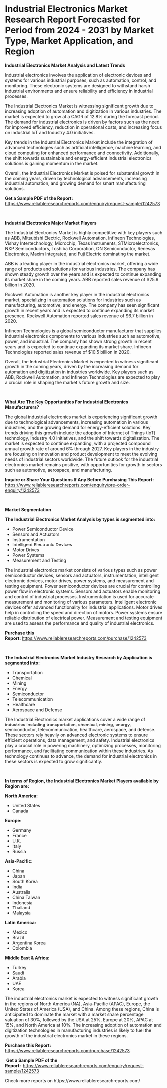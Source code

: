 <p><h1>Industrial Electronics Market Research Report Forecasted for Period from 2024 -  2031 by Market Type, Market Application, and Region</h1></p><p><strong>Industrial Electronics Market Analysis and Latest Trends</strong></p>
<p><p>Industrial electronics involves the application of electronic devices and systems for various industrial purposes, such as automation, control, and monitoring. These electronic systems are designed to withstand harsh industrial environments and ensure reliability and efficiency in industrial processes.</p><p>The Industrial Electronics Market is witnessing significant growth due to increasing adoption of automation and digitization in various industries. The market is expected to grow at a CAGR of 12.8% during the forecast period. The demand for industrial electronics is driven by factors such as the need for improved efficiency, reduction in operational costs, and increasing focus on industrial IoT and Industry 4.0 initiatives.</p><p>Key trends in the Industrial Electronics Market include the integration of advanced technologies such as artificial intelligence, machine learning, and cloud computing for enhanced performance and connectivity. Additionally, the shift towards sustainable and energy-efficient industrial electronics solutions is gaining momentum in the market.</p><p>Overall, the Industrial Electronics Market is poised for substantial growth in the coming years, driven by technological advancements, increasing industrial automation, and growing demand for smart manufacturing solutions.</p></p>
<p><strong>Get a Sample PDF of the Report:&nbsp;</strong> <a href="https://www.reliableresearchreports.com/enquiry/request-sample/1242573">https://www.reliableresearchreports.com/enquiry/request-sample/1242573</a></p>
<p>&nbsp;</p>
<p><strong>Industrial Electronics Major Market Players</strong></p>
<p><p>The Industrial Electronics Market is highly competitive with key players such as ABB, Mitsubishi Electric, Rockwell Automation, Infineon Technologies, Vishay Intertechnology, Microchip, Texas Instruments, STMicroelectronics, NXP Semiconductors, Toshiba Corporation, ON Semiconductor, Renesas Electronics, Maxim Integrated, and Fuji Electric dominating the market.</p><p>ABB is a leading player in the industrial electronics market, offering a wide range of products and solutions for various industries. The company has shown steady growth over the years and is expected to continue expanding its market share in the coming years. ABB reported sales revenue of $25.9 billion in 2020.</p><p>Rockwell Automation is another key player in the industrial electronics market, specializing in automation solutions for industries such as manufacturing, automotive, and energy. The company has seen significant growth in recent years and is expected to continue expanding its market presence. Rockwell Automation reported sales revenue of $6.7 billion in 2020.</p><p>Infineon Technologies is a global semiconductor manufacturer that supplies industrial electronics components to various industries such as automotive, power, and industrial. The company has shown strong growth in recent years and is expected to continue expanding its market share. Infineon Technologies reported sales revenue of $10.5 billion in 2020.</p><p>Overall, the Industrial Electronics Market is expected to witness significant growth in the coming years, driven by the increasing demand for automation and digitization in industries worldwide. Key players such as ABB, Rockwell Automation, and Infineon Technologies are expected to play a crucial role in shaping the market's future growth and size.</p></p>
<p>&nbsp;</p>
<p><strong>What Are The Key Opportunities For Industrial Electronics Manufacturers?</strong></p>
<p><p>The global industrial electronics market is experiencing significant growth due to technological advancements, increasing automation in various industries, and the growing demand for energy-efficient solutions. Key trends driving this growth include the adoption of Internet of Things (IoT) technology, Industry 4.0 initiatives, and the shift towards digitalization. The market is expected to continue expanding, with a projected compound annual growth rate of around 6% through 2027. Key players in the industry are focusing on innovation and product development to meet the evolving needs of industrial sectors worldwide. The future outlook for the industrial electronics market remains positive, with opportunities for growth in sectors such as automotive, aerospace, and manufacturing.</p></p>
<p><strong>Inquire or Share Your Questions If Any Before Purchasing This Report:</strong> <a href="https://www.reliableresearchreports.com/enquiry/pre-order-enquiry/1242573">https://www.reliableresearchreports.com/enquiry/pre-order-enquiry/1242573</a></p>
<p>&nbsp;</p>
<p><strong>Market Segmentation</strong></p>
<p><strong>The Industrial Electronics Market Analysis by types is segmented into:</strong></p>
<p><ul><li>Power Semiconductor Device</li><li>Sensors and Actuators</li><li>Instrumentation</li><li>Intelligent Electronic Devices</li><li>Motor Drives</li><li>Power Systems</li><li>Measurement and Testing</li></ul></p>
<p><p>The industrial electronics market consists of various types such as power semiconductor devices, sensors and actuators, instrumentation, intelligent electronic devices, motor drives, power systems, and measurement and testing equipment. Power semiconductor devices are crucial for controlling power flow in electronic systems. Sensors and actuators enable monitoring and control of industrial processes. Instrumentation is used for accurate measurement and monitoring of various parameters. Intelligent electronic devices offer advanced functionality for industrial applications. Motor drives help in controlling the speed and direction of motors. Power systems ensure reliable distribution of electrical power. Measurement and testing equipment are used to assess the performance and quality of industrial electronics.</p></p>
<p><strong>Purchase this Report:&nbsp;</strong><a href="https://www.reliableresearchreports.com/purchase/1242573">https://www.reliableresearchreports.com/purchase/1242573</a></p>
<p>&nbsp;</p>
<p><strong>The Industrial Electronics Market Industry Research by Application is segmented into:</strong></p>
<p><ul><li>Transportation</li><li>Chemical</li><li>Mining</li><li>Energy</li><li>Semiconductor</li><li>Telecommunication</li><li>Healthcare</li><li>Aerospace and Defense</li></ul></p>
<p><p>The Industrial Electronics market applications cover a wide range of industries including transportation, chemical, mining, energy, semiconductor, telecommunication, healthcare, aerospace, and defense. These sectors rely heavily on advanced electronic systems to ensure efficient operations, data management, and safety. Industrial electronics play a crucial role in powering machinery, optimizing processes, monitoring performance, and facilitating communication within these industries. As technology continues to advance, the demand for industrial electronics in these sectors is expected to grow significantly.</p></p>
<p>&nbsp;</p>
<p><strong>In terms of Region, the Industrial Electronics Market Players available by Region are:</strong></p>
<p>
    <p> <strong> North America: </strong>
        <ul>
            <li>United States</li>
            <li>Canada</li>
        </ul>
        </p> 
    <p> <strong> Europe: </strong>
        <ul>
            <li>Germany</li>
            <li>France</li>
            <li>U.K.</li>
            <li>Italy</li>
            <li>Russia</li>
        </ul>
        </p> 
    <p> <strong> Asia-Pacific: </strong>
        <ul>
            <li>China</li>
            <li>Japan</li>
            <li>South Korea</li>
            <li>India</li>
            <li>Australia</li>
            <li>China Taiwan</li>
            <li>Indonesia</li>
            <li>Thailand</li>
            <li>Malaysia</li>
        </ul>
        </p> 
    <p> <strong> Latin America: </strong>
        <ul>
            <li>Mexico</li>
            <li>Brazil</li>
            <li>Argentina Korea</li>
            <li>Colombia</li>
        </ul>
        </p> 
    <p> <strong> Middle East & Africa: </strong>
        <ul>
            <li>Turkey</li>
            <li>Saudi</li>
            <li>Arabia</li>
            <li>UAE</li>
            <li>Korea</li>
        </ul>
    </p>
    </p>
<p><p>The industrial electronics market is expected to witness significant growth in the regions of North America (NA), Asia-Pacific (APAC), Europe, the United States of America (USA), and China. Among these regions, China is anticipated to dominate the market with a market share percentage valuation of 30%, followed by the USA at 25%, Europe at 20%, APAC at 15%, and North America at 10%. The increasing adoption of automation and digitization technologies in manufacturing industries is likely to fuel the growth of the industrial electronics market in these regions.</p></p>
<p><strong>Purchase this Report: </strong><a href="https://www.reliableresearchreports.com/purchase/1242573">https://www.reliableresearchreports.com/purchase/1242573</a></p>
<p>&nbsp;<strong>Get a Sample PDF of the Report:&nbsp;&nbsp;</strong><a href="https://www.reliableresearchreports.com/enquiry/request-sample/1242573">https://www.reliableresearchreports.com/enquiry/request-sample/1242573</a></p>
<p><strong></strong></p>
<p>Check more reports on https://www.reliableresearchreports.com/</p>
